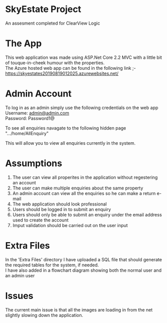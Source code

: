 # SkyEstate Project
An assesment completed for ClearView Logic

# The App

This web application was made using ASP.Net Core 2.2 MVC with a little bit of touque-in-cheek humour with the properties. <br>
The Azure hosted web app can be found in the following link ;- https://skyestates20190819012025.azurewebsites.net/
# Admin Account

To log in as an admin simply use the following credentials on the web app<br>
Username: admin@admin.com<br>
Password: Password1@


To see all enquiries navagate to the following hidden page ".../home/AllEnquiry"

This will allow you to view all enquiries currently in the system.

# Assumptions
1. The user can view all properites in the application without regestering an account<br>
2. The user can make multiple enquiries about the same property<br>
3. An admin account can view all the enquiries so he can make a return e-mail<br>
4. The web application should look professional<br>
5. Users should be logged in to submit an enquiry
6. Users should only be able to submit an enquiry under the email address used to create the account
7. Imput validation should be carried out on the user input

# Extra Files
In the 'Extra Files' directory I have uploaded a SQL file that should generate the required tables for the system, if needed.<br>
I have also added in a flowchart diagram showing both the normal user and an admin user

# Issues
The current main issue is that all the images are loading in from the net slightly slowing down the application.
